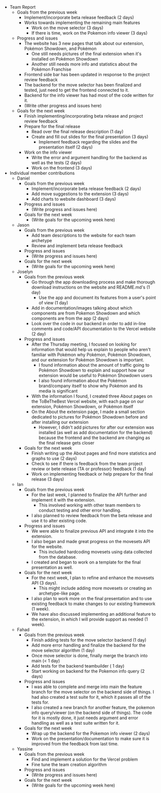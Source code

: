 * Team Report
    * Goals from the previous week
        * Implement/incorporate beta release feedback (2 days)
        * Works towards implementing the remaining main features
           * Work on the move selector (3 days)
           * If there is time, work on the Pokemon info viewer (3 days)
    * Progress and issues
        * The website has 3 new pages that talk about our extension, Pokémon Showdown, and Pokémon
            * One still needs pictures of the final extension when it's installed on Pokémon Showdown
            * Another still needs more info and statistics about the Pokémon Franchise
        * Frontend side bar has been updated in response to the project review feedback
        * The backend for the move selector has been finalized and tested, just need to get the frontend connected to it.
        * Backend for the info viewer has had most of the code written for it.
        * (Write other progress and issues here)
    * Goals for the next week
        * Finish implementing/incorporating beta release and project review feedback
        * Prepare for the final release
           * Read over the final release description (1 day)
           * Create and fill out slides for the final presentation (3 days)
              * Implement feedback regarding the slides and the presentation itself (2 days)
        * Work on the info viewer
           * Write the error and argument handling for the backend as well as the tests (2 days)
           * Work on the frontend (3 days)
* Individual member contributions
    * Daniel
        * Goals from the previous week
            * Implement/incorporate beta release feedback (2 days)
            * Add move suggestions to the extension (3 days)
            * Add charts to website dashboard (3 days)
        * Progress and issues
            * (Write progress and issues here)
        * Goals for the next week
            * (Write goals for the upcoming week here)
    * Jason
        * Goals from the previous week
            * Add team descriptions to the website for each team archetype
            * Review and implement beta release feedback
        * Progress and issues
            * (Write progress and issues here)
        * Goals for the next week
            * (Write goals for the upcoming week here)
    * Joselyn
        * Goals from the previous week
            * Go through the app downloading process and make thorough download instructions on the website and README.md's (1 day)
               * Use the app and document its features from a user's point of view (1 day)
            * Add in documentation/images talking about which components are from Pokemon Showdown and which components are from the app (2 days)
            * Look over the code in our backend in order to add in-line comments and code/API documentation to the Vercel website (2 day)
        * Progress and issues
            * After the Thursday meeting, I focused on looking for information that would help us explain to people who aren't familiar with Pokémon why Pokémon, Pokémon Showdown, and our extension for Pokémon Showdown is important.
              * I found information about the amount of traffic going to Pokémon Showdown to explain and support how our extension would be useful to Pokémon Showdown users
              * I also found information about the Pokémon brand/company itself to show why Pokémon and its media is significant
            * With the information I found, I created three About pages on the ToBeTheBest Vercel website, with each page on our extension, Pokémon Showdown, or Pokémon itself
            * On the About the extension page, I made a small section dedicated to pictures for Pokémon Showdown before and after installing our extension
              * However, I didn't add pictures for after our extension was installed (as well as add documentation for the backend) because the frontend and the backend are changing as the final release gets closer
        * Goals for the next week
            * Finish writing up the About pages and find more statistics and graphs to use (2 days)
            * Check to see if there is feedback from the team project review or bete release (TA or professor) feedback (1 day)
            * Work on implementing feedback or help prepare for the final release (3 days)
    * Ian
        * Goals from the previous week
            * For the last week, I planned to finalize the API further and implement it with the extension.
               * This involved working with other team members to conduct testing and other error handling.
            * I also planned to review feedback from the beta release and use it to alter existing code.
        * Progress and issues
            * We were able to finalize previous API and integrate it into the extension.
            * I also began and made great progress on the movesets API for the website.
               * This included hardcoding movesets using data collected from the database.
            * I created and began to work on a template for the final presentation as well.
        * Goals for the next week
            * For the next week, I plan to refine and enhance the movesets API (3 days).
               * This might include adding more movesets or creating an archetype-like page.
            * I also plan to work more on the final presentation and to use existing feedback to make changes to our existing framework (1 week).
            * We have also discussed implementing an additional feature to the extension, in which I will provide support as needed (1 week).
    * Fahad
        * Goals from the previous week
            * Finish adding tests for the move selector backend (1 day)
            * Add more error handling and finalize the backend for the move selector algorithm (1 day)
            * Once move selector is done, finally merge the branch into main (< 1 day)
            * Add tests for the backend teambuilder ( 1 day)
            * Start working on backend for the Pokemon info query (2 days)
        * Progress and issues
            * I was able to complete and merge into main the feature branch for the move selector on the backend side of things. I had also created a test suite for it, which it passes all of the tests for.
            * I also created a new branch for another feature, the pokemon info query/viewer (on the backend side of things). The code for it is mostly done, it just needs argument and error handling as well as a test suite written for it.
        * Goals for the next week
            * Wrap up the backend for the Pokemon info viewer (2 days)
            * Work on the presentation/documentation to make sure it is improved from the feedback from last time.
    * Yassine
        * Goals from the previous week
            * Find and implement a solution for the Vercel problem
            * Fine tune the team creation algorithm
        * Progress and issues
            * (Write progress and issues here)
        * Goals for the next week
            * (Write goals for the upcoming week here)
